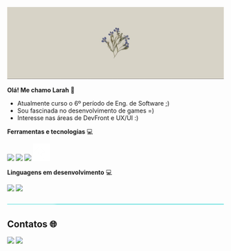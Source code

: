 <img src="read/banner.jpg">

**Olá! Me chamo Larah** 💙

- Atualmente curso o 6º período de Eng. de Software ;)
- Sou fascinada no desenvolvimento de games =)
- Interesse nas áreas de DevFront e UX/UI :)



**Ferramentas e tecnologias** 💻

<img src="https://cdn.jsdelivr.net/gh/devicons/devicon/icons/vscode/vscode-original.svg" width = "40">  <img src="https://cdn.jsdelivr.net/gh/devicons/devicon/icons/git/git-original.svg" width = "40">  <img src="https://cdn.jsdelivr.net/gh/devicons/devicon/icons/intellij/intellij-original.svg" width = "40"> <img src="read/gamemaker.png">
          


**Linguagens em desenvolvimento** 💻

<img src="https://cdn.jsdelivr.net/gh/devicons/devicon/icons/python/python-original.svg" width = "40"> <img src="https://cdn.jsdelivr.net/gh/devicons/devicon/icons/java/java-original.svg" width = "40">
          
<img src="read/faixa.png">

## Contatos 🌐

<div>
  <a href="https://instagram.com/laah_nanes" target="_blank"><img src="https://img.shields.io/badge/-Instagram-%23E4405F?style=for-the-badge&logo=instagram&logoColor=white" target="_blank"></a>
  <a href="https://www.linkedin.com/in/larah-nanes-510b2726a" target="_blank"><img loading="lazy" src="https://img.shields.io/badge/-LinkedIn-%230077B5?style=for-the-badge&logo=linkedin&logoColor=white" target="_blank"></a>   
</div>

